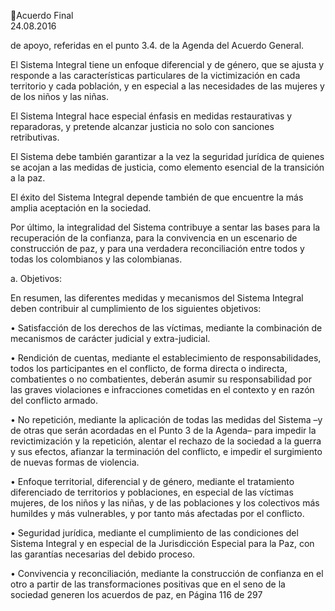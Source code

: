 Acuerdo Final  
24.08.2016  

de apoyo, referidas en el punto 3.4. de la Agenda del Acuerdo General. 
 
El Sistema Integral tiene un enfoque diferencial y de género, que se ajusta y responde a las características 
particulares de la victimización en cada territorio y cada población, y en especial a las necesidades de las 
mujeres y de los niños y las niñas.  
 
El  Sistema  Integral  hace  especial  énfasis  en  medidas  restaurativas  y  reparadoras,  y  pretende  alcanzar 
justicia no solo con sanciones retributivas.  
 
El Sistema debe también garantizar a la vez la seguridad jurídica de quienes se acojan a las medidas de 
justicia, como elemento esencial de la transición a la paz. 
 
El éxito del Sistema Integral depende también de que encuentre la más amplia aceptación en la sociedad. 
 
Por último, la integralidad del Sistema contribuye a sentar las bases para la recuperación de la confianza, 
para la convivencia en un escenario de construcción de paz, y para una verdadera reconciliación entre 
todos y todas los colombianos y las colombianas.  
 
a. Objetivos: 
 
En resumen, las diferentes medidas y mecanismos del Sistema Integral deben contribuir al cumplimiento 
de los siguientes objetivos: 
 
• Satisfacción  de  los  derechos  de  las  víctimas,  mediante  la  combinación  de  mecanismos  de 
carácter judicial y extra-judicial. 
 
• Rendición  de  cuentas,  mediante  el  establecimiento  de  responsabilidades,  todos  los 
participantes en el conflicto, de forma directa o indirecta, combatientes o no combatientes, 
deberán asumir su responsabilidad por las graves violaciones e infracciones cometidas en el 
contexto y en razón del conflicto armado.  
 
• No repetición, mediante la aplicación de todas las medidas del Sistema –y de otras que serán 
acordadas en el Punto 3 de la Agenda– para impedir la revictimización y la repetición, alentar 
el  rechazo  de  la  sociedad  a  la  guerra  y  sus  efectos,  afianzar  la  terminación  del  conflicto,  e 
impedir el surgimiento de nuevas formas de violencia.  
 
• Enfoque  territorial,  diferencial  y  de  género,  mediante  el  tratamiento  diferenciado  de 
territorios y poblaciones, en especial de las víctimas mujeres, de los niños y las niñas, y de las 
poblaciones y los colectivos más humildes y más vulnerables, y por tanto más afectadas por el 
conflicto.  
 
• Seguridad  jurídica,  mediante  el  cumplimiento  de  las  condiciones  del  Sistema  Integral  y  en 
especial de la Jurisdicción Especial para la Paz, con las garantías necesarias del debido proceso. 
 
• Convivencia y reconciliación, mediante la construcción de confianza en el otro a partir de las 
transformaciones  positivas  que  en  el  seno  de  la  sociedad  generen  los  acuerdos  de  paz,  en 
Página 116 de 297 
 

